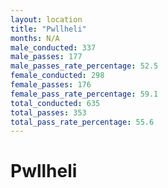 ```yaml
---
layout: location
title: "Pwllheli"
months: N/A
male_conducted: 337
male_passes: 177
male_passes_rate_percentage: 52.5
female_conducted: 298
female_passes: 176
female_pass_rate_percentage: 59.1
total_conducted: 635
total_passes: 353
total_pass_rate_percentage: 55.6
---
```


# Pwllheli
